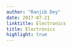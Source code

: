 ```yaml
---
author: "Ranjib Dey"
date: 2017-07-21
linktitle: Electronics
title: Electronics
highlight: true
---
```


